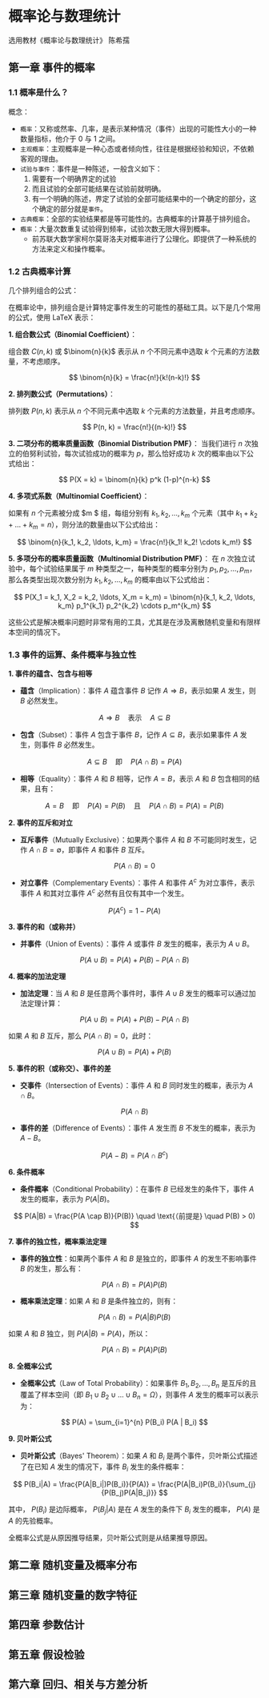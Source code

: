 # 概率论与数理统计

选用教材《概率论与数理统计》 陈希孺

## 第一章 事件的概率

### 1.1 概率是什么？

概念：
- `概率`：又称或然率、几率，是表示某种情况（事件）出现的可能性大小的一种数量指标，他介于 0 与 1 之间。
- `主观概率`：主观概率是一种心态或者倾向性，往往是根据经验和知识，不依赖客观的理由。
- `试验与事件`：事件是一种陈述，一般含义如下：
    1. 需要有一个明确界定的试验
    2. 而且试验的全部可能结果在试验前就明确。
    3. 有一个明确的陈述，界定了试验的全部可能结果中的一个确定的部分，这个确定的部分就是`事件`。
- `古典概率`：全部的实验结果都是等可能性的。古典概率的计算基于排列组合。
- `概率`：大量次数重复试验得到频率，试验次数无限大得到概率。
    - 前苏联大数学家柯尔莫哥洛夫对概率进行了公理化。即提供了一种系统的方法来定义和操作概率。

### 1.2 古典概率计算

几个排列组合的公式：

在概率论中，排列组合是计算特定事件发生的可能性的基础工具。以下是几个常用的公式，使用 LaTeX 表示：

**1. 组合数公式（Binomial Coefficient）**：

组合数 $C(n, k)$ 或 $\binom{n}{k}$ 表示从 $n$ 个不同元素中选取 $k$ 个元素的方法数量，不考虑顺序。

$$ \binom{n}{k} = \frac{n!}{k!(n-k)!} $$

**2. 排列数公式（Permutations）**：

排列数 $P(n, k)$ 表示从 $n$ 个不同元素中选取 $k$ 个元素的方法数量，并且考虑顺序。

$$ P(n, k) = \frac{n!}{(n-k)!} $$

**3. 二项分布的概率质量函数（Binomial Distribution PMF）**：
当我们进行 $n$ 次独立的伯努利试验，每次试验成功的概率为 $p$，那么恰好成功 $k$ 次的概率由以下公式给出：

$$ P(X = k) = \binom{n}{k} p^k (1-p)^{n-k} $$

**4. 多项式系数（Multinomial Coefficient）**：

如果有 $n$ 个元素被分成 $m $ 组，每组分别有 $k_1, k_2, \ldots, k_m$ 个元素（其中 $k_1 + k_2 + \ldots + k_m = n$），则分法的数量由以下公式给出：

$$ \binom{n}{k_1, k_2, \ldots, k_m} = \frac{n!}{k_1! k_2! \cdots k_m!} $$

**5. 多项分布的概率质量函数（Multinomial Distribution PMF）**：
在 $n$ 次独立试验中，每个试验结果属于 $m$ 种类型之一，每种类型的概率分别为 $p_1, p_2, \ldots, p_m$，那么各类型出现次数分别为 $k_1, k_2, \ldots, k_m$ 的概率由以下公式给出：

$$ P(X_1 = k_1, X_2 = k_2, \ldots, X_m = k_m) = \binom{n}{k_1, k_2, \ldots, k_m} p_1^{k_1} p_2^{k_2} \cdots p_m^{k_m} $$

这些公式是解决概率问题时非常有用的工具，尤其是在涉及离散随机变量和有限样本空间的情况下。

### 1.3 事件的运算、条件概率与独立性

**1. 事件的蕴含、包含与相等**
- **蕴含**（Implication）：事件 $A$ 蕴含事件 $B$ 记作 $A \Rightarrow B$，表示如果 $A$ 发生，则 $B$ 必然发生。
  
$$ A \Rightarrow B \quad \text{表示} \quad A \subseteq B $$

- **包含**（Subset）：事件 $A$ 包含于事件 $B$，记作 $A \subseteq B$，表示如果事件 $A$ 发生，则事件 $B$ 必然发生。
  
$$ A \subseteq B \quad \text{即} \quad P(A \cap B) = P(A) $$

- **相等**（Equality）：事件 $A$ 和 $B$ 相等，记作 $A = B$，表示 $A$ 和 $B$ 包含相同的结果，且有：
  
$$ A = B \quad \text{即} \quad P(A) = P(B) \quad \text{且} \quad P(A \cap B) = P(A) = P(B) $$

**2. 事件的互斥和对立**
- **互斥事件**（Mutually Exclusive）：如果两个事件 $A$ 和 $B$ 不可能同时发生，记作 $A \cap B = \emptyset$，即事件 $A$ 和事件 $B$ 互斥。

$$ P(A \cap B) = 0 $$

- **对立事件**（Complementary Events）：事件 $A$ 和事件 $A^c$ 为对立事件，表示事件 $A$ 和其对立事件 $A^c$ 必然有且仅有其中一个发生。

$$ P(A^c) = 1 - P(A) $$

**3. 事件的和（或称并）**
- **并事件**（Union of Events）：事件 $A$ 或事件 $B$ 发生的概率，表示为 $A \cup B$。

$$ P(A \cup B) = P(A) + P(B) - P(A \cap B) $$

**4. 概率的加法定理**
- **加法定理**：当 $A$ 和 $B$ 是任意两个事件时，事件 $A \cup B$ 发生的概率可以通过加法定理计算：

$$ P(A \cup B) = P(A) + P(B) - P(A \cap B) $$

如果 $A$ 和 $B$ 互斥，那么 $P(A \cap B) = 0$，此时：

$$ P(A \cup B) = P(A) + P(B) $$

**5. 事件的积（或称交）、事件的差**
- **交事件**（Intersection of Events）：事件 $A$ 和 $B$ 同时发生的概率，表示为 $A \cap B$。

$$ P(A \cap B) $$

- **事件的差**（Difference of Events）：事件 $A$ 发生而 $B$ 不发生的概率，表示为 $A - B$。

$$ P(A - B) = P(A \cap B^c) $$

**6. 条件概率**
- **条件概率**（Conditional Probability）：在事件 $B$ 已经发生的条件下，事件 $A$ 发生的概率，表示为 $P(A|B)$。

$$ P(A|B) = \frac{P(A \cap B)}{P(B)} \quad \text{（前提是} \quad P(B) > 0) $$

**7. 事件的独立性，概率乘法定理**
- **事件的独立性**：如果两个事件 $A$ 和 $B$ 是独立的，即事件 $A$ 的发生不影响事件 $B$ 的发生，那么有：

$$ P(A \cap B) = P(A)P(B) $$

- **概率乘法定理**：如果 $A$ 和 $B$ 是条件独立的，则有：

$$ P(A \cap B) = P(A|B)P(B) $$

如果 $A$ 和 $B$ 独立，则 $P(A|B) = P(A)$，所以：

$$ P(A \cap B) = P(A)P(B) $$

**8. 全概率公式**
- **全概率公式**（Law of Total Probability）：如果事件 $B_1, B_2, \dots, B_n$ 是互斥的且覆盖了样本空间（即 $B_1 \cup B_2 \cup \dots \cup B_n = \Omega$），则事件 $A$ 发生的概率可以表示为：

$$ P(A) = \sum_{i=1}^{n} P(B_i) P(A | B_i) $$

**9. 贝叶斯公式**
- **贝叶斯公式**（Bayes' Theorem）：如果 $A$ 和 $B_i$ 是两个事件，贝叶斯公式描述了在已知 $A$ 发生的情况下，事件 $B_i$ 发生的条件概率：

$$ P(B_i|A) = \frac{P(A|B_i|)P(B_i)}{P(A)} = \frac{P(A|B_i)P(B_i)}{\sum_{j}{P(B_j)P(A|B_j)}} $$

其中， $P(B_i)$ 是边际概率， $P(B_j|A)$ 是在 $A$ 发生的条件下 $B_i$ 发生的概率， $P(A)$ 是 $A$ 的先验概率。

全概率公式是从原因推导结果，贝叶斯公式则是从结果推导原因。

## 第二章 随机变量及概率分布

## 第三章 随机变量的数字特征

## 第四章 参数估计

## 第五章 假设检验

## 第六章 回归、相关与方差分析
